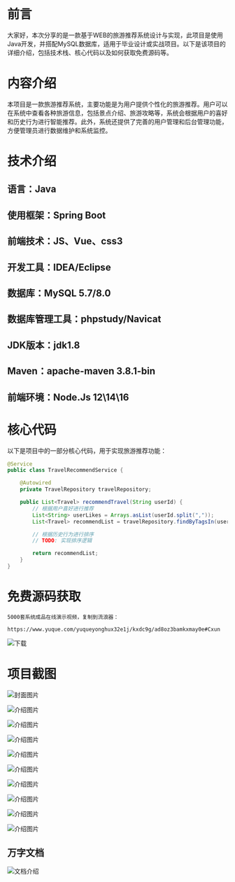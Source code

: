 # 前言

大家好，本次分享的是一款基于WEB的旅游推荐系统设计与实现，此项目是使用Java开发，并搭配MySQL数据库，适用于毕业设计或实战项目。以下是该项目的详细介绍，包括技术栈、核心代码以及如何获取免费源码等。

# 内容介绍

本项目是一款旅游推荐系统，主要功能是为用户提供个性化的旅游推荐。用户可以在系统中查看各种旅游信息，包括景点介绍、旅游攻略等，系统会根据用户的喜好和历史行为进行智能推荐。此外，系统还提供了完善的用户管理和后台管理功能，方便管理员进行数据维护和系统监控。

# 技术介绍

## 语言：Java
## 使用框架：Spring Boot
## 前端技术：JS、Vue、css3
## 开发工具：IDEA/Eclipse
## 数据库：MySQL 5.7/8.0
## 数据库管理工具：phpstudy/Navicat
## JDK版本：jdk1.8
## Maven：apache-maven 3.8.1-bin
## 前端环境：Node.Js 12\14\16

# 核心代码

以下是项目中的一部分核心代码，用于实现旅游推荐功能：

```java
@Service
public class TravelRecommendService {

    @Autowired
    private TravelRepository travelRepository;

    public List<Travel> recommendTravel(String userId) {
        // 根据用户喜好进行推荐
        List<String> userLikes = Arrays.asList(userId.split(","));
        List<Travel> recommendList = travelRepository.findByTagsIn(userLikes);

        // 根据历史行为进行排序
        // TODO: 实现排序逻辑

        return recommendList;
    }
}
```

# 免费源码获取

```
5000套系统成品在线演示视频，复制到流浪器： 
```
```
https://www.yuque.com/yuqueyonghux32e1j/kxdc9g/ad8oz3bamkxmay0e#Cxun
```
![下载](https://img12.360buyimg.com/ddimg/jfs/t1/339687/11/1349/28408/68ad865fF412d7877/adaa650483a100f2.jpg)

# 项目截图

![封面图片](https://img12.360buyimg.com/ddimg/jfs/t1/321219/9/24987/153832/689df67bF43e7a61a/1e7ce424d012aa88.jpg)

![介绍图片](https://img11.360buyimg.com/ddimg/jfs/t1/327106/37/4650/82567/689df659F592a7a9e/c45ecf0dd981b45f.jpg)

![介绍图片](https://img11.360buyimg.com/ddimg/jfs/t1/328871/12/4605/81220/689df659F1b2ef735/df3d9fb24e1d6f5a.jpg)

![介绍图片](https://img14.360buyimg.com/ddimg/jfs/t1/310121/7/26189/28567/689df65aF9897f2e4/3ada20c736c4b514.jpg)

![介绍图片](https://img14.360buyimg.com/ddimg/jfs/t1/313773/24/26291/78960/689df65aFf1b16d93/d794bd6aaa901d56.jpg)

![介绍图片](https://img11.360buyimg.com/ddimg/jfs/t1/314736/12/26566/107999/689df65bF3521201f/b4d6b16415db5fa4.jpg)

![介绍图片](https://img11.360buyimg.com/ddimg/jfs/t1/314428/31/26025/20071/689df65bF96ff3bd2/ea0f4b9df3a6ed1a.jpg)

![介绍图片](https://img11.360buyimg.com/ddimg/jfs/t1/301813/27/25112/58382/689df65cF25bd1c7c/3df78e201460d917.jpg)

![介绍图片](https://img11.360buyimg.com/ddimg/jfs/t1/291514/13/19668/100697/689df65cF93900e31/ec1314a0329d2a4d.jpg)

![介绍图片](https://img11.360buyimg.com/ddimg/jfs/t1/309048/25/26432/55291/689df65dF1c285154/0957f2410c46f235.jpg)


## 万字文档
![文档介绍](https://img14.360buyimg.com/ddimg/jfs/t1/338393/1/3576/156947/68b1ad0cF74dc525c/ff9cd6c574295685.jpg)
